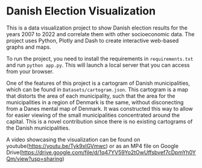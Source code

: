 # Danish Election Visualization
This is a data visualization project to show Danish election results for the years 2007 to 2022 and correlate them with other socioeconomic data. The project uses Python, Plotly and Dash to create interactive web-based graphs and maps.

To run the project, you need to install the requirements in `requirements.txt` and run `python app.py`. This will launch a local server that you can access from your browser.

One of the features of this project is a cartogram of Danish municipalities, which can be found in `Datasets/cartogram.json`. This cartogram is a map that distorts the area of each municipality, such that the area for the municipalities in a region of Denmark is the same, without disconecting from a Danes mental map of Denmark. It was constructed this way to allow for easier viewing of the small municipalities concentrated around the capital. This is a novel contribution since there is no existing cartograms of the Danish municipalities.

A video showcasing the visualization can be found on youtube(https://youtu.be/Tyk9xlGVmwc) or as an MP4 file on Google Drive(https://drive.google.com/file/d/1q47YV59Yo2tOwUffsbvef7cDpmYh0YQm/view?usp=sharing)
